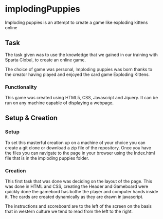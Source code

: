 # implodingPuppies
Imploding puppies is an attempt to create a game like exploding kittens online

## Task
The task given was to use the knowledge that we gained in our training with Sparta Global, to create an online game. 

The choice of game was personal, Imploding puppies was born thanks to the creator having played and enjoyed the card game Exploding Kittens. 


### Functionality 
This game was created using HTML5, CSS, Javascript and Jquery. 
It can be run on any machine capable of displaying a webpage. 



## Setup & Creation
### Setup
To set this masterful creation up on a machine of your choice you can create a git clone or download a zip file of the repository. Once you have the files you can navigate to the page in your browser using the Index.html file that is in the imploding puppies folder.

### Creation
This first task that was done was deciding on the layout of the page. This was done in HTML and CSS, creating the Header and Gameboard were quickly done the gamebord has bothe the player and computer hands inside it. The cards are created dynamically as they are drawn in javascript.

The instructions and scoreboard are to the left of the screen on the basis that in western culture we tend to read from the left to the right. 

